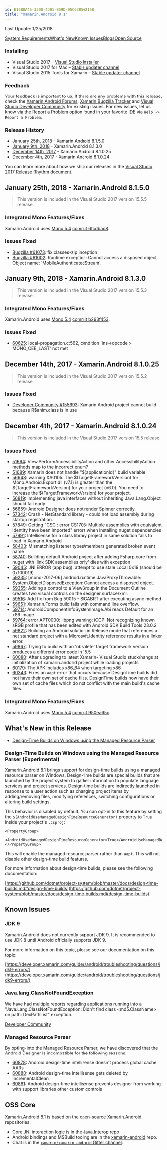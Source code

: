 ```yaml
---
id: E16B0A45-3390-4D01-B59D-95C638562168
title: "Xamarin.Android 8.1"
---
```


Last Update: 1/25/2018

<a class="action-button" href="https://developer.xamarin.com/guides/cross-platform/getting_started/requirements/">System Requirements</a><a class="action-button" href="#whats-new">What's New</a><a class="action-button" href="#known-issues">Known Issues</a><a class="action-button" href="https://blog.xamarin.com/tag/android/">Blogs</a><a class="action-button" href="#oss">Open Source</a>

### Installing

* Visual Studio 2017 – [Visual Studio Installer](https://docs.microsoft.com/visualstudio/install/update-visual-studio)
* Visual Studio 2017 for Mac – [Stable updater channel](https://docs.microsoft.com/visualstudio/mac/update)
* Visual Studio 2015 Tools for Xamarin – [Stable updater channel](https://developer.xamarin.com/recipes/cross-platform/ide/change_updates_channel/#visualstudio)

### Feedback

Your feedback is important to us. If there are any problems with this release, check the [Xamarin.Android Forums](https://forums.xamarin.com/categories/android), [Xamarin Bugzilla Tracker](https://bugzilla.xamarin.com/query.cgi?product=Android) and [Visual Studio Developer Community](https://developercommunity.visualstudio.com/) for existing issues. For new issues, let us know via the [Report a Problem](https://docs.microsoft.com/en-us/visualstudio/ide/how-to-report-a-problem-with-visual-studio-2017) option found in your favorite IDE via `Help -> Report a Problem`.

### Release History

* [January 25th, 2018](#8-1-5-0) - Xamarin.Android 8.1.5.0
* [January 9th, 2018](#8-1-3-0) - Xamarin.Android 8.1.3.0
* [December 14th, 2017](#8-1-0-25) - Xamarin.Android 8.1.0.25
* [December 4th, 2017](#8-1-0-24) - Xamarin.Android 8.1.0.24

You can learn more about how we ship our releases in the [Visual Studio 2017 Release Rhythm](https://www.visualstudio.com/en-us/productinfo/vs2017-release-rhythm) document.

<a name="8-1-5-0" />

## January 25th, 2018 - Xamarin.Android 8.1.5.0

> This version is included in the Visual Studio 2017 version 15.5.5 release.

### Integrated Mono Features/Fixes

Xamarin.Android uses [Mono 5.4](http://www.mono-project.com/docs/about-mono/releases/5.4.0/)
[commit 6fcdbac8](https://github.com/mono/mono/commit/6fcdbac8447604fb0a56cd866ad45e8f1916e7f2).

### Issues Fixed

* [Bugzilla #61073](https://bugzilla.xamarin.com/show_bug.cgi?id=61073):
    fix classes-zip inception
* [Bugzilla #61002](https://bugzilla.xamarin.com/show_bug.cgi?id=61002):
    Runtime exception: Cannot access a disposed object. Object name: 'MobileAuthenticatedStream'.

<a name="8-1-3-0" />

## January 9th, 2018 - Xamarin.Android 8.1.3.0

> This version is included in the Visual Studio 2017 version 15.5.3 release.

### Integrated Mono Features/Fixes

Xamarin.Android uses [Mono 5.4](http://www.mono-project.com/docs/about-mono/releases/5.4.0/)
[commit b293f453](https://github.com/mono/mono/commit/b293f453027bc075ce636988b383451e5c346347).

### Issues Fixed

* [60625](https://bugzilla.xamarin.com/show_bug.cgi?id=60625):
    local-propagation.c:562, condition `ins->opcode > MONO_CEE_LAST' not met

<a name="8-1-0-25" />

## December 14th, 2017 - Xamarin.Android 8.1.0.25

> This version is included in the Visual Studio 2017 version 15.5.2 release.

### Issues Fixed

* [Developer Community #155693](https://developercommunity.visualstudio.com/content/problem/155693/xamarin-android-project-cannot-build-because-ranim.html):
    Xamarin Android project cannot build because R$anim.class is in use

<a name="8-1-0-24" />

## December 4th, 2017 - Xamarin.Android 8.1.0.24

> This version is included in the Visual Studio 2017 version 15.5 release.

### Issues Fixed

* [51664](https://bugzilla.xamarin.com/show_bug.cgi?id=51664):
    View.PerformAccessibilityAction and other AccessibilityAction methods map to the incorrect enum?
* [51689](https://bugzilla.xamarin.com/show_bug.cgi?id=51689):
    Xamarin does not handle "${applicationId}" build variable
* [56648](https://bugzilla.xamarin.com/show_bug.cgi?id=56648):
    warning XA0105: The $(TargetFrameworkVersion) for Mono.Android.Export.dll (v7.1) is greater than the $(TargetFrameworkVersion) for your project (v6.0). You need to increase the $(TargetFrameworkVersion) for your project.
* [56819](https://bugzilla.xamarin.com/show_bug.cgi?id=56819):
    Implementing java interfaces without inheriting Java.Lang.Object should fail early
* [56859](https://bugzilla.xamarin.com/show_bug.cgi?id=56859):
    Android Designer does not render Spinner correctly.
* [57342](https://bugzilla.xamarin.com/show_bug.cgi?id=57342):
    Crash - NetStandard library - could not load assembly during startup registration.
* [57849](https://bugzilla.xamarin.com/show_bug.cgi?id=57849):
    Getting "CSC : error CS1703: Multiple assemblies with equivalent identity have been imported" errors when installing nuget dependencies
* [57991](https://bugzilla.xamarin.com/show_bug.cgi?id=57991):
    Intellisense for a class library project in same solution fails to load in Xamarin.Android
* [58403](https://bugzilla.xamarin.com/show_bug.cgi?id=58403):
    Mismatching listener types/members generated broken event name
* [58740](https://bugzilla.xamarin.com/show_bug.cgi?id=58740):
    Building default Android project after adding Fsharp.core from nuget with 'link SDK assemblies only' dies with exception
* [59045](https://bugzilla.xamarin.com/show_bug.cgi?id=59045):
    JNI ERROR (app bug): attempt to use stale Local 0x19 (should be 0x100019)
* [59235](https://bugzilla.xamarin.com/show_bug.cgi?id=59235):
    [mono-2017-06] android.runtime.JavaProxyThrowable: System.ObjectDisposedException: Cannot access a disposed object.
* [59355](https://bugzilla.xamarin.com/show_bug.cgi?id=59355):
    Adding a control to a ViewGroup in the Document Outline creates two visual controls on the designer surface/xml.
* [59516](https://bugzilla.xamarin.com/show_bug.cgi?id=59516):
    Add fix from Bug 59015 - SIGABRT after executing async method
* [59651](https://bugzilla.xamarin.com/show_bug.cgi?id=59651):
    Xamarin.Forms build fails with command line overflow.
* [59714](https://bugzilla.xamarin.com/show_bug.cgi?id=59714):
    AndroidComponentInfoSystemImage.Abi reads Default for an x86 image
* [59764](https://bugzilla.xamarin.com/show_bug.cgi?id=59764):
    error APT0000: libpng warning: iCCP: Not recognizing known sRGB profile that has been edited with Android SDK Build Tools 23.0.2
* [59822](https://bugzilla.xamarin.com/show_bug.cgi?id=59822):
    Building an Android solution in Release mode that references a net standard project with a Microsoft.Identity reference results in a linker error.
* [59867](https://bugzilla.xamarin.com/show_bug.cgi?id=59867):
    Trying to build with an 'obsolete' target framework version produces a different error code in 15.5
* [60080](https://bugzilla.xamarin.com/show_bug.cgi?id=60080):
    After upgrading to latest Xamarin- Visual Studio stuck/hangs at initialization of xamarin.andorid project while loading projects
* [60179](https://bugzilla.xamarin.com/show_bug.cgi?id=60179):
    The APK includes x86_64 when targeting x86
* [60343](https://bugzilla.xamarin.com/show_bug.cgi?id=60343):
    Fixes an `aapt` error that occurs because DesignTime builds did not have their own set of cache files. DesignTime builds now have their own set of cache files which do not conflict with the main build's cache files.

<a name="integrated-mono" />

### Integrated Mono Features/Fixes

Xamarin.Android uses [Mono 5.4](http://www.mono-project.com/docs/about-mono/releases/5.4.0/)
[commit 950ea65c](https://github.com/mono/mono/commits/950ea65c3ba571cd139dc34b48d7101a2e894993).

<a name="whats-new"/>

## What's New in this Release

* [Design-Time Builds on Windows using the Managed Resource Parser](#design-time-builds-managed-resource-parser)

<a name="design-time-builds-managed-resource-parser" />

### Design-Time Builds on Windows using the Managed Resource Parser (Experimental)

Xamarin.Android 8.1 brings support for design-time builds using a managed resource parser on Windows. Design-time builds are special builds that are launched by the project system to gather information to populate language services and project services. Design-time builds are indirectly launched in response to a user action such as changing project items by adding/removing files, modifying references, switching configurations or altering build settings.

This behavior is disabled by default. You can opt-in to this feature by setting the `$(AndroidUseManagedDesignTimeResourceGenerator)` property to `True` inside your project's `.csproj`:

```
<PropertyGroup>
  <AndroidUseManagedDesignTimeResourceGenerator>True</AndroidUseManagedDesignTimeResourceGenerator>
</PropertyGroup>
```

This will enable the managed resource parser rather than `aapt`. This will not disable other design-time build features.

For more information about design-time builds, please see the following documentation:

[https://github.com/dotnet/project-system/blob/master/docs/design-time-builds.md#design-time-builds](https://github.com/dotnet/project-system/blob/master/docs/design-time-builds.md#design-time-builds)

<a name="known-issues" />

## Known Issues

<a name="jdk9" />

### JDK 9

Xamarin.Android does not currently support JDK 9. It is recommended to use JDK 8 until Android officially supports JDK 9.

For more information on this topic, please see our documentation on this topic:

[https://developer.xamarin.com/guides/android/troubleshooting/questions/jdk9-errors/](https://developer.xamarin.com/guides/android/troubleshooting/questions/jdk9-errors/)

<a name="class-not-found" />

### Java.lang.ClassNotFoundException

We have had multiple reports regarding applications running into a "Java.Lang.ClassNotFoundException: Didn't find class <md5.ClassName> on path: DexPathList" exception.

[Developer Community](https://developercommunity.visualstudio.com/content/problem/171375/javalangclassnotfoundexception-is-thrown-after-run.html)

<a name="known-issue-managed-resource-parser" />

### Managed Resource Parser

By opting-into the Managed Resource Parser, we have discovered that the Android Designer is incompatible for the following reasons:

* [60878](https://bugzilla.xamarin.com/show_bug.cgi?id=60878):
    Android design-time intellisense doesn't process global cache AARs
* [60880](https://bugzilla.xamarin.com/show_bug.cgi?id=60880):
    Android design-time intellisense gets deleted by IncrementalClean 
* [60881](https://bugzilla.xamarin.com/show_bug.cgi?id=60881):
    Android design-time intellisense prevents designer from working with support libraries other custom controls

<a name="oss" />
    
## OSS Core

Xamarin.Android 8.1 is based on the open-source Xamarin.Android repositories:

* Core JNI interaction logic is in the
    [Java.Interop](https://github.com/xamarin/Java.Interop/tree/d15-5) repo
* Android bindings and MSBuild tooling are in the
    [xamarin-android](https://github.com/xamarin/xamarin-android/tree/d15-5) repo.
* Chat is in the
    [`xamarin/xamarin-android` Gitter channel](https://gitter.im/xamarin/xamarin-android).

